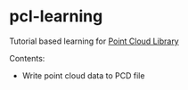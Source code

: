 # pcl-learning

Tutorial based learning for [Point Cloud Library](http://www.pointclouds.org/)

Contents:
- Write point cloud data to PCD file